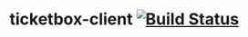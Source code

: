 # ticketbox-client [![Build Status](https://travis-ci.org/ssigg/ticketbox-client.svg?branch=master)](https://travis-ci.org/ssigg/ticketbox-client)

